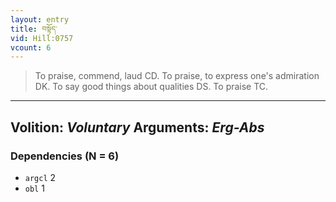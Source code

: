 ```yaml
---
layout: entry
title: བསྟོད་
vid: Hill:0757
vcount: 6
---
```

> To praise, commend, laud CD\. To praise, to express one's admiration DK\. To say good things about qualities DS\. To praise TC\.

---
Volition: _Voluntary_
Arguments: _Erg-Abs_
---

### Dependencies (N = 6)
* `argcl` 2
* `obl` 1
